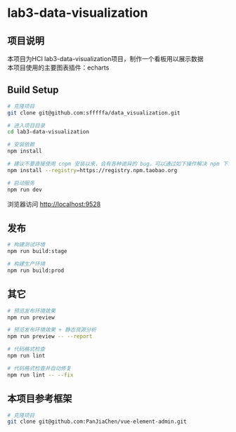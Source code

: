 # lab3-data-visualization

## 项目说明
本项目为HCI lab3-data-visualization项目，制作一个看板用以展示数据<br/>
本项目使用的主要图表插件：echarts

## Build Setup

```bash
# 克隆项目
git clone git@github.com:sfffffa/data_visualization.git

# 进入项目目录
cd lab3-data-visualization

# 安装依赖
npm install

# 建议不要直接使用 cnpm 安装以来，会有各种诡异的 bug。可以通过如下操作解决 npm 下载速度慢的问题
npm install --registry=https://registry.npm.taobao.org

# 启动服务
npm run dev
```

浏览器访问 [http://localhost:9528](http://localhost:9528)

## 发布

```bash
# 构建测试环境
npm run build:stage

# 构建生产环境
npm run build:prod
```

## 其它

```bash
# 预览发布环境效果
npm run preview

# 预览发布环境效果 + 静态资源分析
npm run preview -- --report

# 代码格式检查
npm run lint

# 代码格式检查并自动修复
npm run lint -- --fix
```
## 本项目参考框架

```bash
# 克隆项目
git clone git@github.com:PanJiaChen/vue-element-admin.git

```
